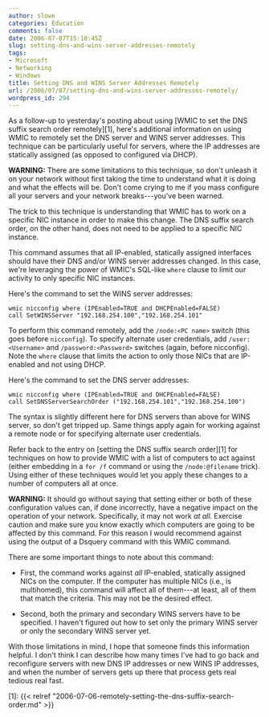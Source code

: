 ```yaml
---
author: slowe
categories: Education
comments: false
date: 2006-07-07T15:10:45Z
slug: setting-dns-and-wins-server-addresses-remotely
tags:
- Microsoft
- Networking
- Windows
title: Setting DNS and WINS Server Addresses Remotely
url: /2006/07/07/setting-dns-and-wins-server-addresses-remotely/
wordpress_id: 294
---
```


As a follow-up to yesterday's posting about using [WMIC to set the DNS suffix search order remotely][1], here's additional information on using WMIC to remotely set the DNS server and WINS server addresses. This technique can be particularly useful for servers, where the IP addresses are statically assigned (as opposed to configured via DHCP).

**WARNING:** There are some limitations to this technique, so don't unleash it on your network without first taking the time to understand what it is doing and what the effects will be. Don't come crying to me if you mass configure all your servers and your network breaks---you've been warned.

The trick to this technique is understanding that WMIC has to work on a specific NIC instance in order to make this change. The DNS suffix search order, on the other hand, does not need to be applied to a specific NIC instance.

This command assumes that all IP-enabled, statically assigned interfaces should have their DNS and/or WINS server addresses changed. In this case, we're leveraging the power of WMIC's SQL-like `where` clause to limit our activity to only specific NIC instances.

Here's the command to set the WINS server addresses:

    wmic nicconfig where (IPEnabled=TRUE and DHCPEnabled=FALSE) 
    call SetWINSServer "192.168.254.100","192.168.254.101"

To perform this command remotely, add the `/node:<PC name>` switch (this goes before `nicconfig`). To specify alternate user credentials, add `/user:<Username>` and `/password:<Password>` switches (again, before nicconfig). Note the `where` clause that limits the action to only those NICs that are IP-enabled and not using DHCP.

Here's the command to set the DNS server addresses:

    wmic nicconfig where (IPEnabled=TRUE and DHCPEnabled=FALSE) 
    call SetDNSServerSearchOrder ("192.168.254.101","192.168.254.100")

The syntax is slightly different here for DNS servers than above for WINS server, so don't get tripped up. Same things apply again for working against a remote node or for specifying alternate user credentials.

Refer back to the entry on [setting the DNS suffix search order][1] for techniques on how to provide WMIC with a list of computers to act against (either embedding in a `for /f` command or using the `/node:@filename` trick). Using either of these techniques would let you apply these changes to a number of computers all at once.

**WARNING:** It should go without saying that setting either or both of these configuration values can, if done incorrectly, have a negative impact on the operation of your network. Specifically, it may not work _at all._ Exercise caution and make sure you know exactly which computers are going to be affected by this command. For this reason I would recommend against using the output of a Dsquery command with this WMIC command.

There are some important things to note about this command:

* First, the command works against _all_ IP-enabled, statically assigned NICs on the computer. If the computer has multiple NICs (i.e., is multihomed), this command will affect all of them---at least, all of them that match the criteria. This may not be the desired effect.

* Second, both the primary and secondary WINS servers have to be specified. I haven't figured out how to set only the primary WINS server or only the secondary WINS server yet.

With those limitations in mind, I hope that someone finds this information helpful. I don't think I can describe how many times I've had to go back and reconfigure servers with new DNS IP addresses or new WINS IP addresses, and when the number of servers gets up there that process gets real tedious real fast.

[1]: {{< relref "2006-07-06-remotely-setting-the-dns-suffix-search-order.md" >}}
